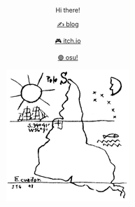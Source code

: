 <p align="center">
    Hi there!
</p>
<p align="center">
    <a target="_blank" href="https://pietrocarrara.github.io">✍️ blog</a>
</p>
<p align="center">
    <a target="_blank" href="https://arnett.itch.io/">🎮 itch.io</a>
</p>
<p align="center">
    <a target="_blank" href="https://osu.ppy.sh/users/8440302">🟣 osu!</a>
</p>

<p align="center">
    <img src="latinoamerica.png" height="300px" />
</p>

<!--<p align="center">
    <img src="https://i.imgur.com/MstQZe8.gif" />
</p>-->
